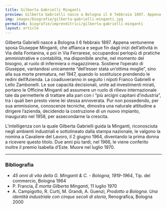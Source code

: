 ```yaml
---
title: Gilberta Gabrielli Minganti
preview: Gilberta Gabrielli nasce a Bologna il 6 febbraio 1897. Appena ventunenne sposa Giuseppe Minganti, che affianca e segue fin dagli inizi dell’attività
img: images/biografie/gilberta-gabrielli-minganti.jpg
permalink: biografie/imprenditrici/gilberta-gabrielli-minganti
layout: article
---
```


Gilberta Gabrielli nasce a Bologna il 6 febbraio 1897. Appena ventunenne sposa Giuseppe Minganti, che affianca e segue fin dagli inizi dell’attività in Via della Fontanina, e poi in Via Ferrarese, occupandosi perlopiù di pratiche amministrative e contabilità, ma disponibile anche, nel momento del bisogno, al ruolo di infermiera o magazziniera. Sostiene l’operato di Giuseppe, vantandosi unicamente “dell’esser stata un’ottima moglie”, sino alla sua morte prematura, nel 1947, quando lo sostituisce prendendo le redini dell’Azienda. La coadiuveranno in seguito i nipoti Franco Gabrielli e Lello Zambonelli. Le sue capacità decisionali, unite ad investimenti mirati, portano le Officine Minganti ad assumere un ruolo di rilievo internazionale tale da permetterle di trattare alla pari con i “più arcigni capitani d’industria”, tra i quali ben presto viene lei stessa annoverata. Pur non possedendo, per sua ammissione, conoscenze tecniche, dimostra una naturale attitudine a dirigere l’azienda, decidendo la costruzione di un nuovo impianto, inaugurato nel 1958, per assecondarne la crescita.

L’intelligenza con la quale Gilberta Gabrielli guida la Minganti, riconosciuta negli ambienti industriali e sottolineato dalla stampa nazionale, le valgono la nomina a Cavaliere del Lavoro, il 2 giugno 1964, diventando la prima donna a ricevere questo titolo. Due anni più tardi, nel 1966, le viene conferito inoltre il premio Isabella d’Este. Muore nel luglio 1970.

---

### Bibliografia

- *45 anni di vita della G. Minganti & C. - Bologna, 1919-1964*, Tip. del commercio, Bologna 1964
- P. Francia, *È morta Gilberta Minganti*, 11 luglio 1970
- A. Campigotto, R. Curti, M. Grandi, A. Guenzi, *Prodotto a Bologna. Una identità industriale con cinque secoli di storia*, Renografica, Bologna 2000
